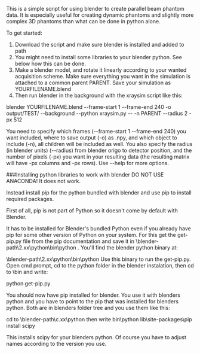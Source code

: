 This is a simple script for using blender to create parallel beam phantom data. It is especially useful for creating dynamic phantoms and slightly more complex 3D phantoms than what can be done in python alone.

To get started:

1. Download the script and make sure blender is installed and added to path
2. You might need to install some libraries to your blender python. See below how this can be done.
3. Make a blender model, and rotate it linearly according to your wanted acquisition scheme. Make sure everything you want in the simulation is attached to a common parent PARENT. Save your simulation as YOURFILENAME.blend
4. Then run blender in the background with the xraysim script like this:

blender YOURFILENAME.blend --frame-start 1 --frame-end 240 -o output/TEST/ --background --python xraysim.py -- -n PARENT --radius 2 -px 512

You need to specify which frames (--frame-start 1 --frame-end 240) you want included, where to save output (-o) as .npy, and which object to include (-n), all children will be included as well.
You also specify the radius (in blender units) (--radius) from blender origo to detector position, and the number of pixels (-px) you want in your resulting data (the resulting matrix will have -px columns and -px rows).
Use --help for more options.


###Installing python libraries to work with blender
DO NOT USE ANACONDA! It does not work.

Instead install pip for the python bundled with blender and use pip to install required packages.

First of all, pip is not part of Python so it doesn't come by default with Blender.

It has to be installed for Blender's bundled Python even if you already have pip for some other version of Python on your system.
For this get the get-pip.py file from the pip documentation and save it in \blender-path\2.xx\python\bin\python
. 
You'll find the blender python binary at:

\blender-path\2.xx\python\bin\python
Use this binary to run the get-pip.py. Open cmd prompt, cd to the python folder in the blender instalation, then cd to \bin and write:

python get-pip.py

You should now have pip installed for blender. 
You use it with blenders python and you have to point to the pip that was installed for blenders python. 
Both are in blenders folder tree and you use them like this:

cd to \blender-path\c.xx\python then write
bin\python lib\site-packages\pip install scipy

This installs scipy for your blenders python. Of course you have to adjust names according to the version you use.
